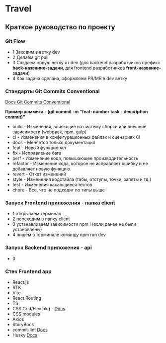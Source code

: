 # Travel

## Краткое руководство по проекту

### Git Flow
- 1 Заходим в ветку dev
- 2 Делаем git pull
- 3 Создаем новую ветку от dev (для backend разработчиков префикс **back-название-задачи**, для frontend разработчиков **front-название-задачи**)
- 4 Как задача сделана, оформляем PR/MR в dev ветку

### Стандарты Git Commits Conventional

[Docs Git Commits Conventional](https://www.conventionalcommits.org/ru/v1.0.0/)

**Пример коммита - (git commit -m "feat: number task - description commit)"**

- build - Изменения, влияющие на систему сборки или внешние зависимости (webpack, npm, gulp)
- ci - Изменения в конфигурационных файлах и сценариях CI
- docs - Меняется только документация
- feat - Новый функционал
- fix - Исправление бага
- perf - Изменение кода, повышающее производительность
- refactor - Изменение кода, которое не исправляет ошибку и не добавляет новую функцию.
- revert - Откат изменений
- style - Изменения кодстайла (табы, отступы, точки, запяты и тд.)
- test - Изменения касающиеся тестов
- chore - Все, что не подходит по типы выше

### Запуск Frontend приложения - папка client
- 1 открываем терминал
- 2 переходим в папку client
- 3 устанавливаем зависимости npm i (если ранее не были установлены)
- 4 пишем в терминале команду npm run dev


### Запуск Backend приложения - api
- 0

### Стек Frontend app
- React.js
- RTK
- Vite
- React Routing
- TS
- CSS Grid/Flex pkg - [Docs](http://flexboxgrid.com/)
- CSS modules
- Axios
- StoryBook
- commit-lint [Docs](https://commitlint.js.org/)
- Husky [Docs](https://typicode.github.io/husky/) 
